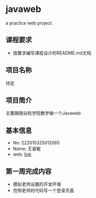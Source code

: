 # javaweb
a practice web project.

## 课程要求
- 按要求编写课程设计的README.md文档

## 项目名称
待定

## 项目简介
主要跟随谷粒学院教学做一个Javaweb

## 基本信息
- No: 222015325012065
- Name: 王睿敏
- web: [link](47.102.203.124:8080/javaweb)

## 第一周完成内容
- 模拟老师设置的开发环境
- 仿照老师的代码写一个登录页面
